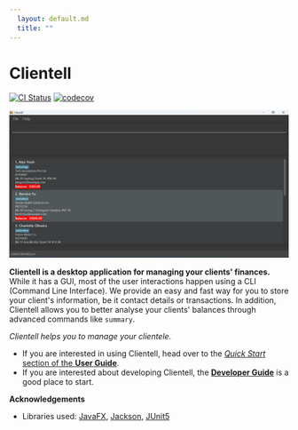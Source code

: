 ```yaml
---
  layout: default.md
  title: ""
---
```


# Clientell

[![CI Status](https://github.com/se-edu/addressbook-level3/workflows/Java%20CI/badge.svg)](https://github.com/AY2425S1-CS2103T-F13-4/tp/actions)
[![codecov](https://codecov.io/gh/se-edu/addressbook-level3/branch/master/graph/badge.svg)](https://codecov.io/gh/se-edu/addressbook-level3)

![Ui](images/Ui.png)

**Clientell is a desktop application for managing your clients' finances.** While it has a GUI, most of the user interactions happen using a CLI (Command Line Interface).
We provide an easy and fast way for you to store your client's information, be it contact details or transactions. In addition, Clientell allows you to better analyse your clients' balances through advanced commands like `summary`.

*Clientell helps you to manage your clientele.*

* If you are interested in using Clientell, head over to the [_Quick Start_ section of the **User Guide**](UserGuide.html#quick-start).
* If you are interested about developing Clientell, the [**Developer Guide**](DeveloperGuide.html) is a good place to start.


**Acknowledgements**

* Libraries used: [JavaFX](https://openjfx.io/), [Jackson](https://github.com/FasterXML/jackson), [JUnit5](https://github.com/junit-team/junit5)
